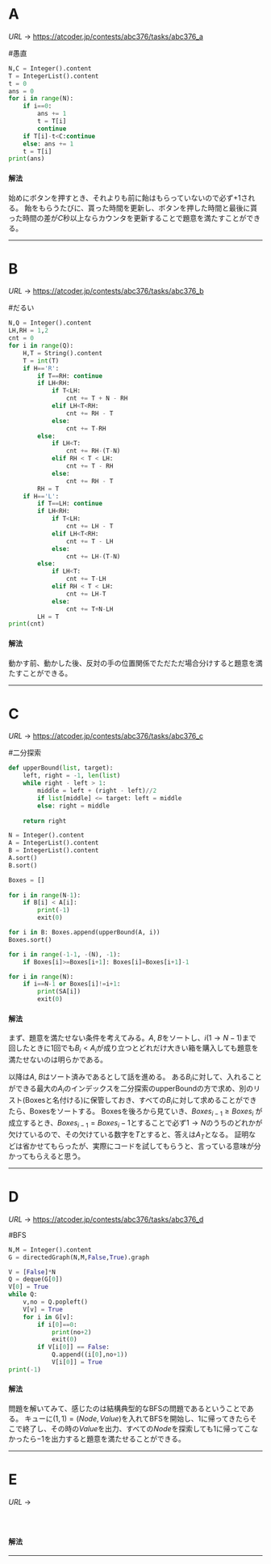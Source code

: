 # A

$URL\:\to$ https://atcoder.jp/contests/abc376/tasks/abc376_a

#愚直 

```python
N,C = Integer().content
T = IntegerList().content
t = 0
ans = 0
for i in range(N):
	if i==0:
		ans += 1
		t = T[i]
		continue
	if T[i]-t<C:continue
	else: ans += 1
	t = T[i]
print(ans)
```

#### 解法

始めにボタンを押すとき、それよりも前に飴はもらっていないので必ず$+1$される。
飴をもらうたびに、貰った時間を更新し、ボタンを押した時間と最後に貰った時間の差が$C$秒以上ならカウンタを更新することで題意を満たすことができる。

---

# B

$URL\:\to$ https://atcoder.jp/contests/abc376/tasks/abc376_b

#だるい 

```python
N,Q = Integer().content
LH,RH = 1,2
cnt = 0
for i in range(Q):
	H,T = String().content
	T = int(T)
	if H=='R':
		if T==RH: continue
		if LH<RH:
			if T<LH:
				cnt += T + N - RH
			elif LH<T<RH:
				cnt += RH - T
			else:
				cnt += T-RH
		else:
			if LH<T:
				cnt += RH-(T-N)
			elif RH < T < LH:
				cnt += T - RH
			else:
				cnt += RH - T
		RH = T
	if H=='L':
		if T==LH: continue
		if LH<RH:
			if T<LH:
				cnt += LH - T
			elif LH<T<RH:
				cnt += T - LH
			else:
				cnt += LH-(T-N)
		else:
			if LH<T:
				cnt += T-LH
			elif RH < T < LH:
				cnt += LH-T
			else:
				cnt += T+N-LH
		LH = T
print(cnt)
```

#### 解法

動かす前、動かした後、反対の手の位置関係でただただ場合分けすると題意を満たすことができる。

---

# C

$URL\:\to$ https://atcoder.jp/contests/abc376/tasks/abc376_c

#二分探索 

```python
def upperBound(list, target):
	left, right = -1, len(list)
	while right - left > 1:
		middle = left + (right - left)//2
		if list[middle] <= target: left = middle
		else: right = middle
	
	return right

N = Integer().content
A = IntegerList().content
B = IntegerList().content
A.sort()
B.sort()

Boxes = []
	
for i in range(N-1):
	if B[i] < A[i]:
		print(-1)
		exit(0)

for i in B: Boxes.append(upperBound(A, i))
Boxes.sort()

for i in range(-1-1, -(N), -1):
	if Boxes[i]>=Boxes[i+1]: Boxes[i]=Boxes[i+1]-1

for i in range(N):
	if i==N-1 or Boxes[i]!=i+1:
		print(SA[i])
		exit(0)
```

#### 解法

まず、題意を満たせない条件を考えてみる。$A,\;B$をソートし、$i(1 \to N-1)$まで回したときに$1$回でも$B_{i} \lt A_{i}$が成り立つとどれだけ大きい箱を購入しても題意を満たせないのは明らかである。

以降は$A,\;B$はソート済みであるとして話を進める。
ある$B_{i}$に対して、入れることができる最大の$A_{i}$のインデックスを二分探索のupperBoundの方で求め、別のリスト(Boxesと名付ける)に保管しておき、すべての$B_{i}$に対して求めることができたら、Boxesをソートする。
Boxesを後ろから見ていき、$Boxes_{i-1} \ge Boxes_{i}$ が成立するとき、$Boxes_{i-1}=Boxes_{i}-1$とすることで必ず$1 \to N$のうちのどれかが欠けているので、その欠けている数字を$T$とすると、答えは$A_{T}$となる。
証明などは省かせてもらったが、実際にコードを試してもらうと、言っている意味が分かってもらえると思う。

---

# D

$URL\:\to$ https://atcoder.jp/contests/abc376/tasks/abc376_d

#BFS 

```python
N,M = Integer().content
G = directedGraph(N,M,False,True).graph

V = [False]*N
Q = deque(G[0])
V[0] = True
while Q:
	v,no = Q.popleft()
	V[v] = True
	for i in G[v]:
		if i[0]==0:
			print(no+2)
			exit(0)
		if V[i[0]] == False:
			Q.append((i[0],no+1))
			V[i[0]] = True
print(-1)
```

#### 解法

問題を解いてみて、感じたのは結構典型的なBFSの問題であるということである。
キューに$(1,1)=(Node, Value)$を入れてBFSを開始し、$1$に帰ってきたらそこで終了し、その時の$Value$を出力、すべての$Node$を探索しても$1$に帰ってこなかったら$-1$を出力すると題意を満たせることができる。

---

# E

$URL\:\to$ 

#

```python

```

#### 解法



---